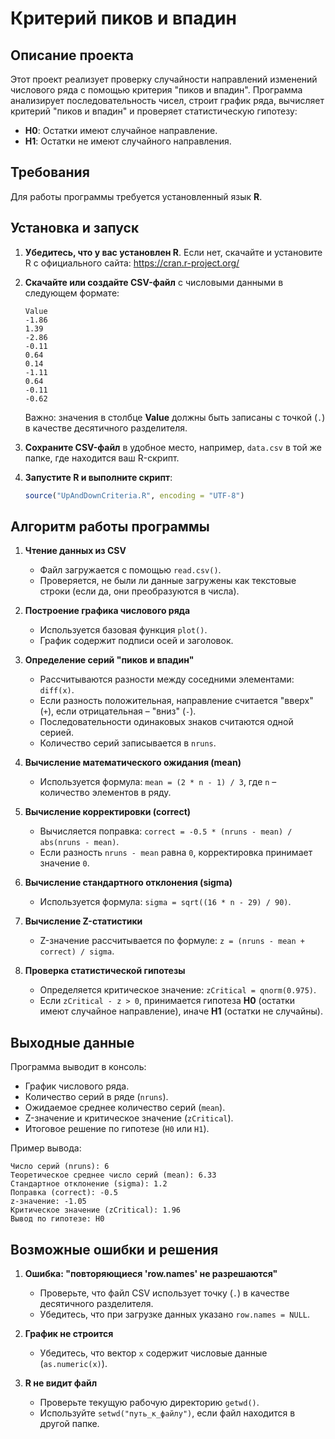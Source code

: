 # Критерий пиков и впадин

## Описание проекта
Этот проект реализует проверку случайности направлений изменений числового ряда с помощью критерия "пиков и впадин". 
Программа анализирует последовательность чисел, строит график ряда, вычисляет критерий "пиков и впадин" и проверяет статистическую гипотезу:

- **H0**: Остатки имеют случайное направление.
- **H1**: Остатки не имеют случайного направления.

## Требования
Для работы программы требуется установленный язык **R**.

## Установка и запуск
1. **Убедитесь, что у вас установлен R**. Если нет, скачайте и установите R с официального сайта: https://cran.r-project.org/
2. **Скачайте или создайте CSV-файл** с числовыми данными в следующем формате:

   ```csv
   Value
   -1.86
   1.39
   -2.86
   -0.11
   0.64
   0.14
   -1.11
   0.64
   -0.11
   -0.62
   ```
   Важно: значения в столбце **Value** должны быть записаны с точкой (`.`) в качестве десятичного разделителя.

3. **Сохраните CSV-файл** в удобное место, например, `data.csv` в той же папке, где находится ваш R-скрипт.

4. **Запустите R и выполните скрипт**:
   ```R
   source("UpAndDownCriteria.R", encoding = "UTF-8")
   ```

## Алгоритм работы программы
1. **Чтение данных из CSV**
   - Файл загружается с помощью `read.csv()`.
   - Проверяется, не были ли данные загружены как текстовые строки (если да, они преобразуются в числа).

2. **Построение графика числового ряда**
   - Используется базовая функция `plot()`.
   - График содержит подписи осей и заголовок.

3. **Определение серий "пиков и впадин"**
   - Рассчитываются разности между соседними элементами: `diff(x)`.
   - Если разность положительная, направление считается "вверх" (`+`), если отрицательная – "вниз" (`-`).
   - Последовательности одинаковых знаков считаются одной серией.
   - Количество серий записывается в `nruns`.

4. **Вычисление математического ожидания (mean)**
   - Используется формула: `mean = (2 * n - 1) / 3`, где `n` – количество элементов в ряду.

5. **Вычисление корректировки (correct)**
   - Вычисляется поправка: `correct = -0.5 * (nruns - mean) / abs(nruns - mean)`.
   - Если разность `nruns - mean` равна `0`, корректировка принимает значение `0`.

6. **Вычисление стандартного отклонения (sigma)**
   - Используется формула: `sigma = sqrt((16 * n - 29) / 90)`.

7. **Вычисление Z-статистики**
   - Z-значение рассчитывается по формуле: `z = (nruns - mean + correct) / sigma`.

8. **Проверка статистической гипотезы**
   - Определяется критическое значение: `zCritical = qnorm(0.975)`.
   - Если `zCritical - z > 0`, принимается гипотеза **H0** (остатки имеют случайное направление), иначе **H1** (остатки не случайны).

## Выходные данные
Программа выводит в консоль:
- График числового ряда.
- Количество серий в ряде (`nruns`).
- Ожидаемое среднее количество серий (`mean`).
- Z-значение и критическое значение (`zCritical`).
- Итоговое решение по гипотезе (`H0` или `H1`).

Пример вывода:
```text
Число серий (nruns): 6
Теоретическое среднее число серий (mean): 6.33
Стандартное отклонение (sigma): 1.2
Поправка (correct): -0.5
z-значение: -1.05
Критическое значение (zCritical): 1.96
Вывод по гипотезе: H0
```

## Возможные ошибки и решения

1. **Ошибка: "повторяющиеся 'row.names' не разрешаются"**
   - Проверьте, что файл CSV использует точку (`.`) в качестве десятичного разделителя.
   - Убедитесь, что при загрузке данных указано `row.names = NULL`.

2. **График не строится**
   - Убедитесь, что вектор `x` содержит числовые данные (`as.numeric(x)`).

3. **R не видит файл**
   - Проверьте текущую рабочую директорию `getwd()`.
   - Используйте `setwd("путь_к_файлу")`, если файл находится в другой папке.
